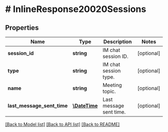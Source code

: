 # # InlineResponse20020Sessions

## Properties

Name | Type | Description | Notes
------------ | ------------- | ------------- | -------------
**session_id** | **string** | IM chat session ID. | [optional] 
**type** | **string** | IM chat session type. | [optional] 
**name** | **string** | Meeting topic. | [optional] 
**last_message_sent_time** | [**\DateTime**](\DateTime.md) | Last message sent time. | [optional] 

[[Back to Model list]](../../README.md#documentation-for-models) [[Back to API list]](../../README.md#documentation-for-api-endpoints) [[Back to README]](../../README.md)


